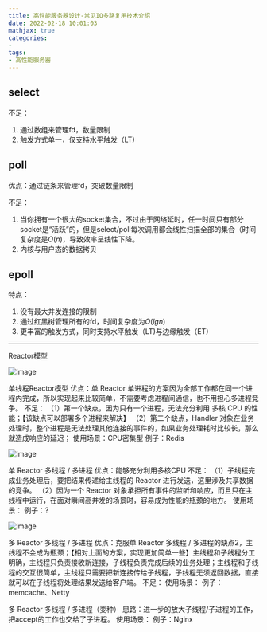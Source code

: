 ```yaml
---
title: 高性能服务器设计-常见IO多路复用技术介绍
date: 2022-02-18 10:01:03
mathjax: true
categories:
- 
tags: 
- 高性能服务器
---
```


## select

不足：

1. 通过数组来管理fd，数量限制
2. 触发方式单一，仅支持水平触发（LT)

## poll

优点：通过链条来管理fd，突破数量限制

不足：

1. 当你拥有一个很大的socket集合，不过由于网络延时，任一时间只有部分socket是“活跃”的，但是select/poll每次调用都会线性扫描全部的集合（时间复杂度是$O(n)$，导致效率呈线性下降。
2. 内核与用户态的数据拷贝

## epoll

特点：

1. 没有最大并发连接的限制
2. 通过红黑树管理所有的fd，时间复杂度为$O(lgn)$
3. 更丰富的触发方式，同时支持水平触发（LT)与边缘触发（ET)

---

Reactor模型

![image](https://cdn.staticaly.com/gh/neowei1987/blog_assets@main/image.2mm6jjukluo0.webp)

单线程Reactor模型
优点：单 Reactor 单进程的方案因为全部工作都在同一个进程内完成，所以实现起来比较简单，不需要考虑进程间通信，也不用担心多进程竞争。
不足：
（1）第一个缺点，因为只有一个进程，无法充分利用 多核 CPU 的性能；【该缺点可以部署多个进程来解决】
（2）第二个缺点，Handler 对象在业务处理时，整个进程是无法处理其他连接的事件的，如果业务处理耗时比较长，那么就造成响应的延迟；
使用场景：CPU密集型
例子：Redis

![image](https://cdn.staticaly.com/gh/neowei1987/blog_assets@main/image.4ifee5h5pqm0.webp)

单 Reactor 多线程 / 多进程
优点：能够充分利用多核CPU
不足：
（1）子线程完成业务处理后，要把结果传递给主线程的 Reactor 进行发送，这里涉及共享数据的竞争。
（2）因为一个 Reactor 对象承担所有事件的监听和响应，而且只在主线程中运行，在面对瞬间高并发的场景时，容易成为性能的瓶颈的地方。
使用场景：
例子：?

![image](https://cdn.staticaly.com/gh/neowei1987/blog_assets@main/image.45unud2y5380.webp)

多 Reactor 多线程 / 多进程
优点：克服单 Reactor 多线程 / 多进程的缺点2，主线程不会成为瓶颈；【相对上面的方案，实现更加简单一些】主线程和子线程分工明确，主线程只负责接收新连接，子线程负责完成后续的业务处理；主线程和子线程的交互很简单，主线程只需要把新连接传给子线程，子线程无须返回数据，直接就可以在子线程将处理结果发送给客户端。
不足：
使用场景：
例子：memcache、Netty

多 Reactor 多线程 / 多进程（变种）
思路：进一步的放大子线程/子进程的工作，把accept的工作也交给了子进程。
使用场景：
例子：Nginx
